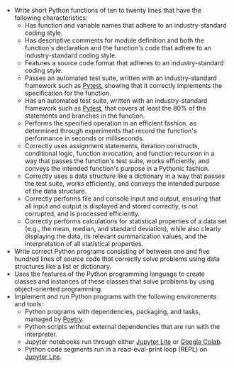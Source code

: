 - Write short Python functions of ten to twenty lines that have the following
  characteristics:
    - Has function and variable names that adhere to an industry-standard coding
      style.
    - Has descriptive comments for module definition and both the function's
      declaration and the function's code that adhere to an industry-standard
      coding style.
    - Features a source code format that adheres to an industry-standard coding
      style.
    - Passes an automated test suite, written with an industry-standard
      framework such as [Pytest](https://docs.pytest.org/), showing that it
      correctly implements the specification for the function.
    - Has an automated test suite, written with an industry-standard framework
      such as [Pytest](https://docs.pytest.org/), that covers at least the 80%
      of the statements and branches in the function.
    - Performs the specified operation in an efficient fashion, as determined
      through experiments that record the function's performance in seconds or
      milliseconds.
    - Correctly uses assignment statements, iteration constructs, conditional
      logic, function invocation, and function recursion in a way that passes
      the function's test suite, works efficiently, and conveys the intended
      function's purpose in a Pythonic fashion.
    - Correctly uses a data structure like a dictionary in a way that passes the
      test suite, works efficiently, and conveys the intended purpose of the
      data structure.
    - Correctly performs file and console input and output, ensuring that all
      input and output is displayed and stored correctly, is not corrupted, and
      is processed efficiently.
    - Correctly performs calculations for statistical properties of a data set
      (e.g., the mean, median, and standard deviation), while also clearly
      displaying the data, its relevant summarization values, and the
      interpretation of all statistical properties.
- Write correct Python programs consisting of between one and five hundred lines
  of source code that correctly solve problems using data structures like a list
  or dictionary.
- Uses the features of the Python programming language to create classes and
  instances of these classes that solve problems by using object-oriented
  programming.
- Implement and run Python programs with the following environments and tools:
    - Python programs with dependencies, packaging, and tasks, managed by
      [Poetry](https://python-poetry.org/).
    - Python scripts without external dependencies that are run with the interpreter.
    - Jupyter notebooks run through either [Jupyter
      Lite](https://proactiveprogrammers.com/live/) or [Google
      Colab](https://githubtocolab.com/ProactiveProgrammers/www.proactiveprogrammers.com).
    - Python code segments run in a read-eval-print loop (REPL) on [Jupyter
      Lite](https://proactiveprogrammers.com/live/).
